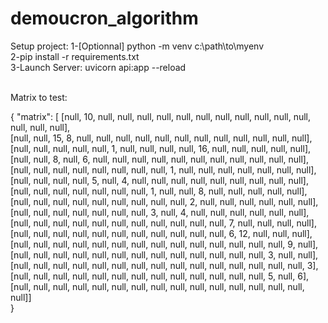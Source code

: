 # demoucron_algorithm

Setup project: 
1-[Optionnal] python -m venv c:\path\to\myenv <br />
2-pip install -r requirements.txt <br />
3-Launch Server: uvicorn api:app --reload <br /> <br />

Matrix to test: <br />

{
  "matrix": [
[null, 10, null, null, null, null, null, null, null, null, null, null, null, null, null, null],<br />
[null, null, 15, 8, null, null, null, null, null, null, null, null, null, null, null, null],<br />
[null, null, null, null, null, 1, null, null, null, null, 16, null, null, null, null, null],<br />
[null, null, 8, null, 6, null, null, null, null, null, null, null, null, null, null, null],<br />
[null, null, null, null, null, null, null, null, 1, null, null, null, null, null, null, null],<br />
[null, null, null, null, 5, null, 4, null, null, null, null, null, null, null, null, null],<br />
[null, null, null, null, null, null, null, 1, null, null, 8, null, null, null, null, null],<br />
[null, null, null, null, null, null, null, null, null, 2, null, null, null, null, null, null],<br />
[null, null, null, null, null, null, null, 3, null, 4, null, null, null, null, null, null],<br />
[null, null, null, null, null, null, null, null, null, null, null, 7, null, null, null, null],<br />
[null, null, null, null, null, null, null, null, null, null, null, 6, 12, null, null, null],<br />
[null, null, null, null, null, null, null, null, null, null, null, null, null, null, 9, null],<br />
[null, null, null, null, null, null, null, null, null, null, null, null, null, 3, null, null],<br />
[null, null, null, null, null, null, null, null, null, null, null, null, null, null, null, 3],<br />
[null, null, null, null, null, null, null, null, null, null, null, null, null, 5, null, 6],<br />
[null, null, null, null, null, null, null, null, null, null, null, null, null, null, null, null]]<br />
}
<br />
